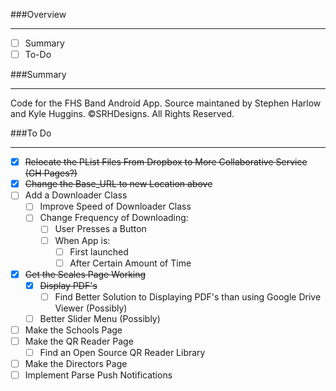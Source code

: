 ###Overview
****
- [ ] Summary
- [ ] To-Do

###Summary
***
Code for the FHS Band Android App. Source maintaned by Stephen Harlow and Kyle Huggins. 
©SRHDesigns. All Rights Reserved.

###To Do
***
- [x] ~~Relocate the PList Files From Dropbox to More Collaborative Service (GH Pages?)~~
- [x] ~~Change the Base_URL to new Location above~~
- [ ] Add a Downloader Class
  - [ ] Improve Speed of Downloader Class
  - [ ] Change Frequency of Downloading:
    - [ ] User Presses a Button
    - [ ] When App is:
        - [ ] First launched
        - [ ] After Certain Amount of Time
- [x] ~~Get the Scales Page Working~~
  - [x] ~~Display PDF's~~
    - [ ] Find Better Solution to Displaying PDF's than using Google Drive Viewer (Possibly)
  - [ ] Better Slider Menu (Possibly)
- [ ] Make the Schools Page
- [ ] Make the QR Reader Page
  - [ ] Find an Open Source QR Reader Library
- [ ] Make the Directors Page
- [ ] Implement Parse Push Notifications
